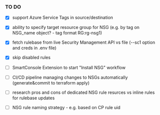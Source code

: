 ### TO DO

- [x] support Azure Service Tags in source/destination
- [x] ability to specify target resource group for NSG (e.g. by tag on NSG_name object? - tag format RG:rg-nsg1)
- [x] fetch rulebase from live Security Management API vs file (--sc1 option and creds in .env file)
- [x] skip disabled rules

- [ ] SmartConsole Extension to start "Install NSG" workflow
- [ ] CI/CD pipeline managing changes to NSGs automatically (generate&commit to terraform apply)

- [ ] research pros and cons of dedicated NSG rule resurces vs inline rules for rulebase updates
- [ ] NSG rule naming strategy - e.g. based on CP rule uid
